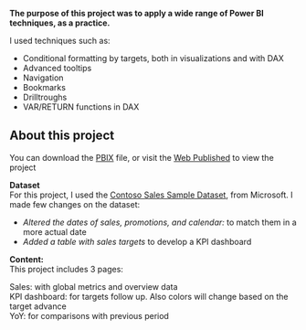 __The purpose of this project was to apply a wide range of Power BI techniques, as a practice.__

I used techniques such as:
* Conditional formatting by targets, both in visualizations and with DAX
* Advanced tooltips
* Navigation
* Bookmarks
* Drilltroughs
* VAR/RETURN functions in DAX


## About this project

You can download the [PBIX](https://github.com/maxilafo/Power_BI/blob/a494ac88c32b32aaf0e3fcb13a7fed8ebc514911/Contoso%20Sales/Contoso%20Sales.pbix) file, or visit the [Web Published](https://app.powerbi.com/view?r=eyJrIjoiYzc3MGM2ZjQtMmFjNS00YzY0LTgzZmYtZDM0NzZiYjM3NTI3IiwidCI6IjZjNmI0MTlhLWU2ZjMtNGZiMi1iOGMzLWU3ZDg3Y2JjMWQ2MyJ9) to view the project

**Dataset**  
For this project, I used the [Contoso Sales Sample Dataset](https://www.microsoft.com/en-us/download/details.aspx?id=46801), from Microsoft.
I made few changes on the dataset:

 - *Altered the dates of sales, promotions, and calendar:* to match them in a more actual date
- *Added a table with sales targets* to develop a KPI dashboard

**Content:**  
This project includes 3 pages:

Sales: with global metrics and overview data  
KPI dashboard: for targets follow up. Also colors will change based on the target advance  
YoY: for comparisons with previous period
